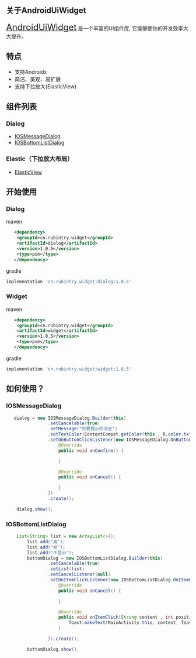 
## 关于AndroidUiWidget

[<font size="5">AndroidUiWidget</font>][readme] 是一个丰富的UI组件库, 它能够使你的开发效率大大提升。

## 特点
* 支持Androidx
* 简洁、美观、易扩展
* 支持下拉放大(ElasticView)

## 组件列表
### Dialog
* [IOSMessageDialog][readme_ios_message_dialog]
* [IOSBottomListDialog][readme_ios_bottom_list_dialog]

### Elastic（下拉放大布局）
* [ElasticView][readme_elastic_view]

## 开始使用

### Dialog
maven
```xml
   <dependency>
	<groupId>cn.rubintry.widget</groupId>
	<artifactId>dialog</artifactId>
	<version>1.0.5</version>
	<type>pom</type>
   </dependency>
```

gradle
```groovy
implementation 'cn.rubintry.widget:dialog:1.0.5'
```

### Widget
maven
```xml
   <dependency>
	<groupId>cn.rubintry.widget</groupId>
	<artifactId>widget</artifactId>
	<version>1.0.5</version>
	<type>pom</type>
   </dependency>
```

gradle
```groovy
implementation 'cn.rubintry.widget:widget:1.0.5'
```



## 如何使用？

### IOSMessageDialog

```java
   dialog = new IOSMessageDialog.Builder(this)
                .setCancelable(true)
                .setMessage("你要提示的消息")
                .setTextColor(ContextCompat.getColor(this , R.color.txtColor))
                .setOnButtonClickListener(new IOSMessageDialog.OnButtonClickListener() {
                    @Override
                    public void onConfirm() {

                    }

                    @Override
                    public void onCancel() {

                    }
                })
                .create();

    dialog.show();
```

### IOSBottomListDialog

```java
    List<String> list = new ArrayList<>();
        list.add("男");
        list.add("女");
        list.add("不显示");
        bottomDialog = new IOSBottomListDialog.Builder(this)
                .setCancelable(true)
                .setList(list)
                .setCancelListener(null)
                .setOnItemClickListener(new IOSBottomListDialog.OnItemClickListener() {
                    @Override
                    public void onCancel() {

                    }

                    @Override
                    public void onItemClick(String content , int position) {
                        Toast.makeText(MainActivity.this, content, Toast.LENGTH_SHORT).show();
                    }

                }).create();

        bottomDialog.show();
```


<!--## License-->
<!--```text-->
<!--Copyright 2020 Sunzhong Lu-->

<!--Licensed under the Apache License, Version 2.0 (the "License");-->
<!--you may not use this file except in compliance with the License.-->
<!--You may obtain a copy of the License at-->

<!--    http://www.apache.org/licenses/LICENSE-2.0-->

<!--Unless required by applicable law or agreed to in writing, software-->
<!--distributed under the License is distributed on an "AS IS" BASIS,-->
<!--WITHOUT WARRANTIES OR CONDITIONS OF ANY KIND, either express or implied.-->
<!--See the License for the specific language governing permissions and-->
<!--limitations under the License.-->
<!--```-->


[readme]: https://github.com/Rubintry/AndroidUiWidget
[auc]: https://github.com/Rubintry/AndroidUiWidget
[result]: https://android-arsenal.com/result?level=14
[readme_cn]:https://github.com/RubinTry/AndroidUiWidget/blob/master/README_CN.md
[readme_ios_message_dialog]:https://github.com/RubinTry/AndroidUiWidget/blob/master/doc/README_IOS_MESSAGE_DIALOG.md
[readme_ios_bottom_list_dialog]:https://github.com/RubinTry/AndroidUiWidget/blob/master/doc/README_IOS_BOTTOM_LIST_DIALOG.md

[readme_elastic_view]:https://github.com/RubinTry/AndroidUiWidget/blob/master/doc/README_ELASTIC_VIEW.md